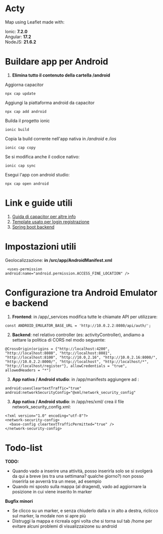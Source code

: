 # Acty
Map using Leaflet made with:

Ionic: **7.2.0** <br>
Angular: **17.2** <br>
NodeJS: **21.6.2** <br>


# Buildare app per Android

1) **Elimina tutto il contenuto della cartella /android**

Aggiorna capacitor

```
npx cap update
```   

Aggiungi la piattaforma android da capacitor
```
npx cap add android
```

Builda il progetto ionic
```
ionic build
```

Copia la build corrente nell'app nativa in */android* e */ios*

```
ionic cap copy
```
Se si modifica anche il codice nativo:

```
ionic cap sync
```

Esegui l'app con android studio:
```
npx cap open android
```

# Link e guide utili

1) [Guida di capacitor per altre info](https://ionicframework.com/docs/angular/your-first-app/deploying-mobile)
2) [Template usato per login registrazione](https://github.com/juned-adenwalla/Ionic-Angular-Login-Template)
3) [Spring boot backend](https://github.com/bezkoder/spring-boot-login-example)

# Impostazioni utili

Geolocalizzazione: 
**in /src/app/AndroidManifest.xml**

```
 <uses-permission android:name="android.permission.ACCESS_FINE_LOCATION" />
```

# Configurazione tra Android Emulator e backend
1) **Frontend**: in /app/_services modifica tutte le chiamate API per utilizzare:

```
const ANDROID_EMULATOR_BASE_URL = 'http://10.0.2.2:8080/api/auth/';
```   
2) **Backend**: nel relativo controller (es: activityController), andiamo a settare la politica di CORS nel modo seguente:

```
@CrossOrigin(origins = {"http://localhost:4200", "http://localhost:8080", "http://localhost:8081", "http://localhost:8100", "http://10.0.2.16", "http://10.0.2.16:8000/", "http://10.0.2.2:8000/", "http://localhost", "http://localhost/*", "http://localhost/register"}, allowCredentials = "true", allowedHeaders = "*")
```

3) **App nativa / Android studio**: in /app/manifests aggiungere ad <application>:

```
android:usesCleartextTraffic="true"
android:networkSecurityConfig="@xml/network_security_config"
```

3) **App nativa / Android studio**: in /app/res/xml/ crea il file network_security_config.xml:

```
<?xml version="1.0" encoding="utf-8"?>
<network-security-config>
  <base-config cleartextTrafficPermitted="true" />
</network-security-config>
```


# Todo-list

**TODO:**
- Quando vado a inserire una attività, posso inserirla solo se si svolgerà da qui a breve (es tra una settimana? qualche giorno?) non posso inserirla se avverrà tra un mese, ad esempio
- Quando mi sposto sulla mappa (al dragend), vado ad aggiornare la posizione in cui viene inserito ln marker

**Bugfix minori**
- Se clicco su un marker, e senza chiuderlo dalla x in alto a destra, riclicco sul marker, la modale non si apre più
- Distruggi la mappa e ricreala ogni volta che si torna sul tab /home per evitare alcuni problemi di visualizzaizone su android
